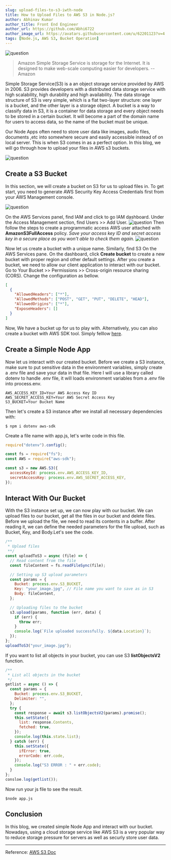 ```yaml
---
slug: upload-files-to-s3-iwth-node
title: How to Upload Files to AWS S3 in Node.js?
author: Abhinav Kumar
author_title: Front End Engineer
author_url: https://github.com/Abhi6722
author_image_url: https://avatars.githubusercontent.com/u/62201123?v=4
tags: [Node.js, AWS S3, Bucket Operation]
---
```


![question](/img/S3.jpg)

> Amazon Simple Storage Service is storage for the Internet. It is designed to make web-scale computing easier for developers. -- Amazon

Simple Storage Service(S3) is a an object storage service provided by AWS in 2006. S3 provides developers with a distributed data storage service with high scalability, high durability and high availability. The data storage structure of S3 is very simple, which is a flat two-layer structure: one layer is a bucket, and the other layer is a storage object. A bucket is a way to classify data in S3, it is a container for data storage and every object needs to be stored in a certain bucket. It will become a part of the domain name for users to access data, so the name of the bucket must be unique.

<!--truncate-->

Our Node Apps often need to store user data like images, audio files, documents ,etc into somewhere secure and easily accessible instead of on local server. This is when S3 comes in as a perfect option. In this blog, we will go through how to upload your files in AWS s3 buckets.

![question](/img/bucket.png)

## Create a S3 Bucket

In this section, we will create a bucket on S3 for us to upload files in. To get start, you need to generate AWS Security Key Access Credentials first from your AWS Management console.

![question](/img/IAM.png)

On the AWS Services panel, find IAM and click to go IAM dashboard. Under the Access Management section, find Users >> Add User.
![question](/img/IAM-user.png)
Then follow the steps to create a programmatic access AWS user attached with **AmazonS3FullAccess** policy. _Save your access key ID and secret access key in a secure place as you won't able to check them again._
![question](/img/s3-permission.png)

Now let us create a bucket with a unique name. Similarly, find S3 On the AWS Services pane. On the dashboard, click **Create bucket** to create a new bucket with proper region and other default settings. After you create a bucket, we need to allow our client application to interact with our bucket. Go to Your Bucket >> Permissions >> Cross-origin resource sharing (CORS). Change the configuration as bellow.

```json
[
  {
    "AllowedHeaders": ["*"],
    "AllowedMethods": ["POST", "GET", "PUT", "DELETE", "HEAD"],
    "AllowedOrigins": ["*"],
    "ExposeHeaders": []
  }
]
```

Now, We have a bucket up for us to play with. Alternatively, you can also create a bucket with AWS SDK tool. Simply felllow [here](https://docs.aws.amazon.com/sdk-for-javascript/v2/developer-guide/s3-example-creating-buckets.html).

## Create a Simple Node App

Now let us interact with our created bucket. Before we create a S3 instance, make sure to put sensitive data in the environment variables, simply create a .env file and save your data in that file. Here I will use a library called dotenv to handle .env file, it will loads environment variables from a .env file into process.env.

```
AWS_ACCESS_KEY_ID=Your AWS Access Key ID
AWS_SECRET_ACCESS_KEY=Your AWS Secret Access Key
S3_BUCKET=Your Bucket Name
```

Then let's create a S3 instance after we install all necessary dependencies with:

```
$ npm i dotenv aws-sdk
```

Create a file name with app.js, let's write code in this file.

```javascript
require("dotenv").config();

const fs = require("fs");
const AWS = require("aws-sdk");

const s3 = new AWS.S3({
  accessKeyId: process.env.AWS_ACCESS_KEY_ID,
  secretAccessKey: process.env.AWS_SECRET_ACCESS_KEY,
});
```

## Interact With Our Bucket

With the S3 instance set up, we can now play with our bucket. We can upload files to our bucket, get all the files in our bucket and delete files.
Before we upload the file, we need to read its contents in a buffer. After reading it, we can define the needed parameters for the file upload, such as Bucket, Key, and Body.Let's see the code.

```javascript
/**
 * Upload files
 **/
const uploadToS3 = async (file) => {
  // Read content from the file
  const fileContent = fs.readFileSync(file);

  // Setting up S3 upload parameters
  const params = {
    Bucket: process.env.S3_BUCKET,
    Key: "your_image.jpg", // File name you want to save as in S3
    Body: fileContent,
  };

  // Uploading files to the bucket
  s3.upload(params, function (err, data) {
    if (err) {
      throw err;
    }
    console.log(`File uploaded successfully. ${data.Location}`);
  });
};
uploadToS3("your_image.jpg");
```

If you want to list all objects in your bucket, you can use S3 **listObjectsV2** function.

```javascript
/**
 * List all objects in the bucket
 */
getlist = async () => {
  const params = {
    Bucket: process.env.S3_BUCKET,
    Delimiter: "",
  };
  try {
    const response = await s3.listObjectsV2(params).promise();
    this.setState({
      list: response.Contents,
      fetched: true,
    });
    console.log(this.state.list);
  } catch (err) {
    this.setState({
      ifError: true,
      errorCode: err.code,
    });
    console.log("S3 ERROR : " + err.code);
  }
};
consloe.log(getlist());
```

Now run your js file to see the result.

```
$node app.js
```

## Conclusion

In this blog, we created simple Node App and interact with our bucket. Nowadays, using a cloud storage service like AWS S3 is a very popular way to reduce storage pressure for servers as well as securly store user data.

---

Reference: [AWS S3 Doc](https://docs.aws.amazon.com/sdk-for-javascript/v2/developer-guide/s3-example-creating-buckets.html)
